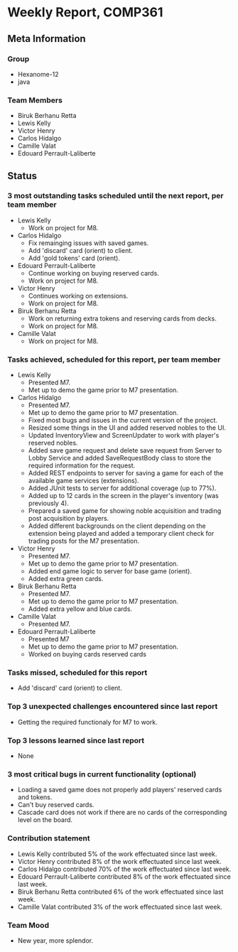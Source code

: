 # Weekly Report, COMP361

## Meta Information

### Group

 * Hexanome-12
 * java

### Team Members

 * Biruk Berhanu Retta
 * Lewis Kelly
 * Victor Henry
 * Carlos Hidalgo
 * Camille Valat
 * Edouard Perrault-Laliberte

## Status

### 3 most outstanding tasks scheduled until the next report, per team member

 * Lewis Kelly
   * Work on project for M8.
 * Carlos Hidalgo
   * Fix remainging issues with saved games.
   * Add 'discard' card (orient) to client.
   * Add 'gold tokens' card (orient).
 * Edouard Perrault-Laliberte
   * Continue working on buying reserved cards.
   * Work on project for M8.
 * Victor Henry
   * Continues working on extensions.
   * Work on project for M8.
 * Biruk Berhanu Retta
   * Work on returning extra tokens and reserving cards from decks.
   * Work on project for M8.
 * Camille Valat
   * Work on project for M8.

### Tasks achieved, scheduled for this report, per team member

 * Lewis Kelly
   * Presented M7.
   * Met up to demo the game prior to M7 presentation.
 * Carlos Hidalgo
   * Presented M7.
   * Met up to demo the game prior to M7 presentation.
   * Fixed most bugs and issues in the current version of the project.
   * Resized some things in the UI and added reserved nobles to the UI.
   * Updated InventoryView and ScreenUpdater to work with player's reserved nobles.
   * Added save game request and delete save request from Server to Lobby Service and added SaveRequestBody class to store the required information for the request.
   * Added REST endpoints to server for saving a game for each of the available game services (extensions).
   * Added JUnit tests to server for additional coverage (up to 77%).
   * Added up to 12 cards in the screen in the player's inventory (was previously 4).
   * Prepared a saved game for showing noble acquisition and trading post acquisition by players.
   * Added different backgrounds on the client depending on the extension being played and added a temporary client check for trading posts for the M7 presentation.
 * Victor Henry
   * Presented M7.
   * Met up to demo the game prior to M7 presentation.
   * Added end game logic to server for base game (orient).
   * Added extra green cards.
 * Biruk Berhanu Retta
   * Presented M7.
   * Met up to demo the game prior to M7 presentation.
   * Added extra yellow and blue cards.
 * Camille Valat
   * Presented M7.
 * Edouard Perrault-Laliberte
   * Presented M7
   * Met up to demo the game prior to M7 presentation.
   * Worked on buying cards reserved cards

### Tasks missed, scheduled for this report

 * Add 'discard' card (orient) to client.

### Top 3 unexpected challenges encountered since last report

 * Getting the required functionaly for M7 to work.

### Top 3 lessons learned since last report

 * None

### 3 most critical bugs in current functionality (optional)

 * Loading a saved game does not properly add players' reserved cards and tokens.
 * Can't buy reserved cards.
 * Cascade card does not work if there are no cards of the corresponding level on the board.

### Contribution statement

 * Lewis Kelly contributed 5% of the work effectuated since last week.
 * Victor Henry contributed 8% of the work effectuated since last week.
 * Carlos Hidalgo contributed 70% of the work effectuated since last week.
 * Edouard Perrault-Laliberte contributed 8% of the work effectuated since last week.
 * Biruk Berhanu Retta contributed 6% of the work effectuated since last week.
 * Camille Valat contributed 3% of the work effectuated since last week.

### Team Mood

 * New year, more splendor.
